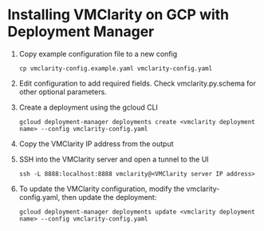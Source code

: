 # Installing VMClarity on GCP with Deployment Manager

1. Copy example configuration file to a new config

   ```
   cp vmclarity-config.example.yaml vmclarity-config.yaml
   ```

2. Edit configuration to add required fields.
   Check vmclarity.py.schema for other optional parameters.

3. Create a deployment using the gcloud CLI

   ```
   gcloud deployment-manager deployments create <vmclarity deployment name> --config vmclarity-config.yaml
   ```

4. Copy the VMClarity IP address from the output

5. SSH into the VMClarity server and open a tunnel to the UI

   ```
   ssh -L 8888:localhost:8888 vmclarity@<VMClarity server IP address>
   ```

6. To update the VMClarity configuration, modify the vmclarity-config.yaml, then update the deployment:

   ```
   gcloud deployment-manager deployments update <vmclarity deployment name> --config vmclarity-config.yaml
   ```
